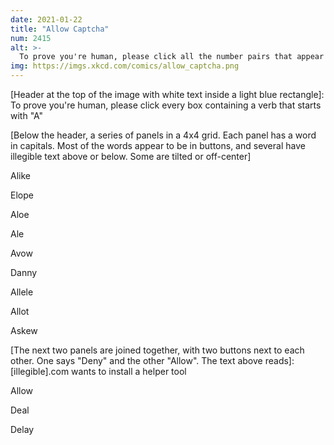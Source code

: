 ```yaml
---
date: 2021-01-22
title: "Allow Captcha"
num: 2415
alt: >-
  To prove you're human, please click all the number pairs that appear together in your Social Security number.
img: https://imgs.xkcd.com/comics/allow_captcha.png
---
```

[Header at the top of the image with white text inside a light blue rectangle]: To prove you're human, please click every box containing a verb that starts with "A"

[Below the header, a series of panels in a 4x4 grid. Each panel has a word in capitals. Most of the words appear to be in buttons, and several have illegible text above or below. Some are tilted or off-center]

Alike

Elope

Aloe

Ale

Avow

Danny

Allele

Allot

Askew

[Two buttons, both saying]: Deny

[The next two panels are joined together, with two buttons next to each other. One says "Deny" and the other "Allow". The text above reads]: [illegible].com wants to install a helper tool

[With the word "Allow" printed clearly above and illegible text below]: Alto

Allow

Deal

Delay